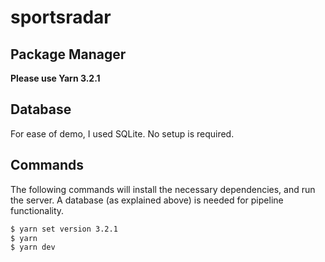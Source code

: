# sportsradar

## Package Manager

**Please use Yarn 3.2.1**

## Database

For ease of demo, I used SQLite. No setup is required.

## Commands

The following commands will install the necessary dependencies, and run the server. A database (as explained above) is needed for pipeline functionality.

```bash
$ yarn set version 3.2.1
$ yarn
$ yarn dev
```
